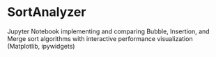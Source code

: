 # SortAnalyzer
Jupyter Notebook implementing and comparing Bubble, Insertion, and Merge sort algorithms with interactive performance visualization (Matplotlib, ipywidgets)
